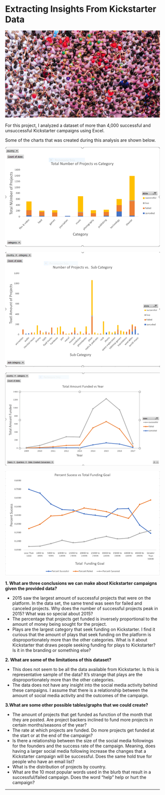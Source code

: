 # Extracting Insights From Kickstarter Data 

![](./images/ethan-weil-307372-unsplash.jpg)

For this project, I analyzed a dataset of more than 4,000 successful and unsuccessful Kickstarter campaigns using Excel.

Some of the charts that was created during this analysis are shown below.

![](./images/image1.PNG)

![](./images/image2.PNG)

![](./images/image3.PNG)

![](./images/image4.PNG)

**1.	What are three conclusions we can make about Kickstarter campaigns given the provided data?**
	
* 2015 saw the largest amount of successful projects that were on the platform.  In the data set, the same trend was seen for failed and canceled projects.  Why does the number of successful projects peak in 2015?  What was so special about 2015?
* The percentage that projects get funded is inversely proportional to the amount of money being sought for the project. 
* Plays are the largest category that seek funding on Kickstarter.  I find it curious that the amount of plays that seek funding on the platform is disproportionately more than the other categories.  What is it about Kickstarter that draws people seeking funding for plays to Kickstarter? Is it in the branding or something else?  
	
**2.	What are some of the limitations of this dataset?**

* This does not seem to be all the data available from Kickstarter.  Is this is representative sample of the data?  It’s strange that plays are the disproportionately more than the other categories.
* The data does not have any insight into the social media activity behind these campaigns.  I assume that there is a relationship between the amount of social media activity and the outcomes of the campaign. 

**3.What are some other possible tables/graphs that we could create?**

* The amount of projects that get funded as function of the month that they are posted.  Are project backers inclined to fund more projects in certain months/seasons of the year?
* The rate at which projects are funded.  Do more projects get funded at the start or at the end of the campaign?
* Is there a relationship between the size of the social media followings for the founders and the success rate of the campaign.  Meaning, does having a larger social media following increase the changes that a Kickstarter campaign will be successful.  Does the same hold true for people who have an email list?
* What is the distribution of projects by country. 
* What are the 10 most popular words used in the blurb that result in a successful/failed campaign. Does the word “help” help or hurt the campaign? 

***

